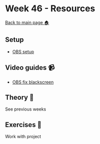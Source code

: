 # Week 46 - Resources

[Back to main page :house:](https://github.com/kokchun/Databehandling-21)

## Setup

- [OBS setup](https://obsproject.com/sv)

## Video guides :video_camera:

- [OBS fix blackscreen](https://www.youtube.com/watch?v=awXP6_kDii4)


## Theory :book:

See previous weeks

## Exercises :running:

Work with project